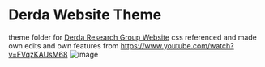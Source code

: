 ﻿# Derda Website Theme

 theme folder for [Derda Research Group Website](https://derda.chem.ualberta.ca)
 css referenced and made own edits and own features from https://www.youtube.com/watch?v=FVqzKAUsM68
 ![image](https://github.com/AlvinSenWu/Derda-Website/assets/90438128/b5ed5896-223e-4172-8613-c4f265f6789b)


